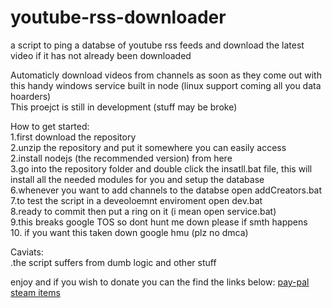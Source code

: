 # youtube-rss-downloader<br />
a script to ping a databse of youtube rss feeds and download the latest video if it has not already been downloaded <br />

Automaticly download videos from channels as soon as they come out with this handy windows service built in node (linux support coming all you data hoarders)<br />
This proejct is still in development (stuff may be broke)<br />

How to get started:<br />
1.first download the repository<br />
2.unzip the repository and put it somewhere you can easily access<br />
2.install nodejs (the recommended version) from here<br />
3.go into the repository folder and double click the insatll.bat file, this will install all the needed modules for you and setup the database<br />
6.whenever you want to add channels to the databse open addCreators.bat<br />
7.to test the script in a deveoloemnt enviroment open dev.bat<br />
8.ready to commit then put a ring on it (i mean open service.bat)<br />
9.this breaks google TOS so dont hunt me down please if smth happens <br />
10. if you want this taken down google hmu (plz no dmca)<br />

Caviats:<br />
.the script suffers from dumb logic and other stuff<br />

enjoy and if you wish to donate you can the find the links below:
[pay-pal](https://www.paypal.me/w3bb0)<br />
[steam items](https://steamcommunity.com/tradeoffer/new/?partner=42975919&token=Gg_ChxfV)<br />
